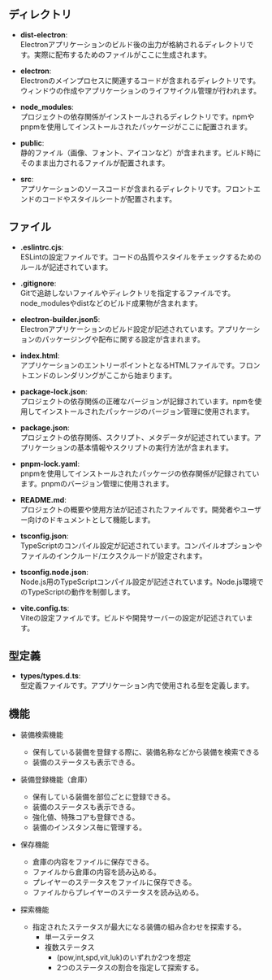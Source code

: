 ## ディレクトリ

- **dist-electron**:  
  Electronアプリケーションのビルド後の出力が格納されるディレクトリです。実際に配布するためのファイルがここに生成されます。

- **electron**:  
  Electronのメインプロセスに関連するコードが含まれるディレクトリです。ウィンドウの作成やアプリケーションのライフサイクル管理が行われます。

- **node_modules**:  
  プロジェクトの依存関係がインストールされるディレクトリです。npmやpnpmを使用してインストールされたパッケージがここに配置されます。

- **public**:  
  静的ファイル（画像、フォント、アイコンなど）が含まれます。ビルド時にそのまま出力されるファイルが配置されます。

- **src**:  
  アプリケーションのソースコードが含まれるディレクトリです。フロントエンドのコードやスタイルシートが配置されます。

## ファイル

- **.eslintrc.cjs**:  
  ESLintの設定ファイルです。コードの品質やスタイルをチェックするためのルールが記述されています。

- **.gitignore**:  
  Gitで追跡しないファイルやディレクトリを指定するファイルです。node_modulesやdistなどのビルド成果物が含まれます。

- **electron-builder.json5**:  
  Electronアプリケーションのビルド設定が記述されています。アプリケーションのパッケージングや配布に関する設定が含まれます。

- **index.html**:  
  アプリケーションのエントリーポイントとなるHTMLファイルです。フロントエンドのレンダリングがここから始まります。

- **package-lock.json**:  
  プロジェクトの依存関係の正確なバージョンが記録されています。npmを使用してインストールされたパッケージのバージョン管理に使用されます。

- **package.json**:  
  プロジェクトの依存関係、スクリプト、メタデータが記述されています。アプリケーションの基本情報やスクリプトの実行方法が含まれます。

- **pnpm-lock.yaml**:  
  pnpmを使用してインストールされたパッケージの依存関係が記録されています。pnpmのバージョン管理に使用されます。

- **README.md**:  
  プロジェクトの概要や使用方法が記述されたファイルです。開発者やユーザー向けのドキュメントとして機能します。

- **tsconfig.json**:  
  TypeScriptのコンパイル設定が記述されています。コンパイルオプションやファイルのインクルード/エクスクルードが設定されます。

- **tsconfig.node.json**:  
  Node.js用のTypeScriptコンパイル設定が記述されています。Node.js環境でのTypeScriptの動作を制御します。

- **vite.config.ts**:  
  Viteの設定ファイルです。ビルドや開発サーバーの設定が記述されています。

## 型定義

- **types/types.d.ts**:  
  型定義ファイルです。アプリケーション内で使用される型を定義します。

## 機能

- 装備検索機能
  - 保有している装備を登録する際に、装備名称などから装備を検索できる
  - 装備のステータスも表示できる。

- 装備登録機能（倉庫）
  - 保有している装備を部位ごとに登録できる。
  - 装備のステータスも表示できる。
  - 強化値、特殊コアも登録できる。
  - 装備のインスタンス毎に管理する。

- 保存機能
  - 倉庫の内容をファイルに保存できる。
  - ファイルから倉庫の内容を読み込める。
  - プレイヤーのステータスをファイルに保存できる。
  - ファイルからプレイヤーのステータスを読み込める。

- 探索機能
  - 指定されたステータスが最大になる装備の組み合わせを探索する。
    - 単一ステータス
    - 複数ステータス
      - (pow,int,spd,vit,luk)のいずれか2つを想定
      - 2つのステータスの割合を指定して探索する。
